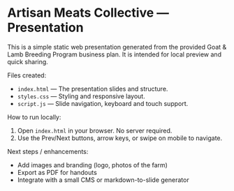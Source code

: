 # Artisan Meats Collective — Presentation

This is a simple static web presentation generated from the provided Goat & Lamb Breeding Program business plan. It is intended for local preview and quick sharing.

Files created:
- `index.html` — The presentation slides and structure.
- `styles.css` — Styling and responsive layout.
- `script.js` — Slide navigation, keyboard and touch support.

How to run locally:

1. Open `index.html` in your browser. No server required.
2. Use the Prev/Next buttons, arrow keys, or swipe on mobile to navigate.

Next steps / enhancements:
- Add images and branding (logo, photos of the farm)
- Export as PDF for handouts
- Integrate with a small CMS or markdown-to-slide generator
